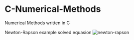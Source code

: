 # C-Numerical-Methods
Numerical Methods written in C

Newton-Rapson example solved equasion
![newton-rapson](https://user-images.githubusercontent.com/36985894/176560759-c4d13918-8163-445d-96bf-7ae7eb5b0681.PNG)
